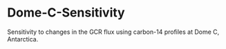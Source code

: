 # Dome-C-Sensitivity
Sensitivity to changes in the GCR flux using carbon-14 profiles at Dome C, Antarctica.
